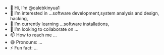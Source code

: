 - 👋 Hi, I’m @calebkinyua1
- 👀 I’m interested in ...software development,system analysis and design, hacking, 
- 🌱 I’m currently learning ...software installations, 
- 💞️ I’m looking to collaborate on ...
- 📫 How to reach me ...
- 😄 Pronouns: ...
- ⚡ Fun fact: ...

<!---
calebkinyua1/calebkinyua1 is a ✨ special ✨ repository because its `README.md` (this file) appears on your GitHub profile.
You can click the Preview link to take a look at your changes.
--->
